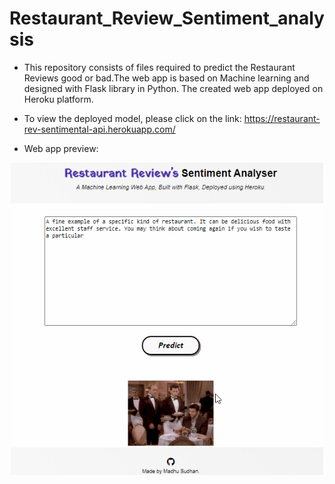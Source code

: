 # Restaurant_Review_Sentiment_analysis

- This repository consists of files required to predict the Restaurant Reviews good or bad.The web app is based on Machine learning  and designed with Flask library in Python.
The created web app deployed on Heroku platform.
- To view the deployed model, please click on the link: <https://restaurant-rev-sentimental-api.herokuapp.com/>

- Web app preview:

<p align="center">
  <img width="500" height="500" src="Restuarant_Reveiw_sentimentanalysis.gif">
</p>


